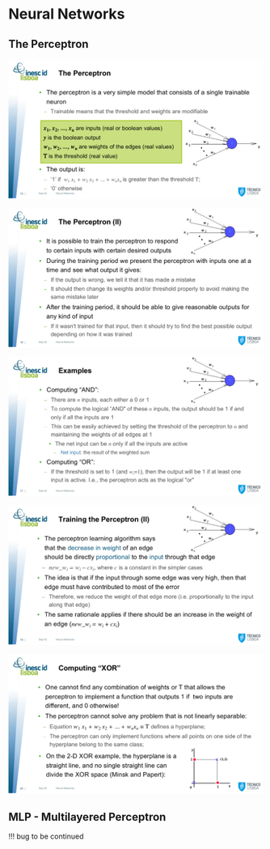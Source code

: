# Neural Networks

## The Perceptron 

![picture 1](%24%7Bpath%7D/img/c552779b802c7e716137f6c331fd75e048731182b613bd74526fa203b312e379.png)  

![picture 2](%24%7Bpath%7D/img/a6d989a6f83bd7b7d434ef2ac88f895dcf57e010aaf460d1dce62e959dbca178.png)  

![picture 3](%24%7Bpath%7D/img/b4c5ff01c31dd64682cb6eccc6d4656bf45dd5ba5960d839156ae60acfa41790.png)  

![picture 4](%24%7Bpath%7D/img/93cdfba95f2f108ec49a928ea661b108710297e77aa4258f193d3d023006ed69.png)  

![picture 5](%24%7Bpath%7D/img/f885f77606685278544d550c748b682969b8c929ecffe7db8c5373ab7affd5c3.png)  

## MLP - Multilayered Perceptron 

!!! bug
    to be continued

    